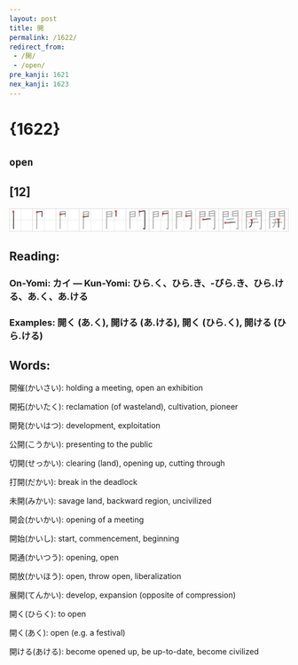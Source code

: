 ```yaml
---
layout: post
title: 開
permalink: /1622/
redirect_from:
 - /開/
 - /open/
pre_kanji: 1621
nex_kanji: 1623
---
```


# {1622}

## `open`

## [12]

<div class="stroke"><img src="../images/E9968B.png" /></div>

## Reading:

### On-Yomi: カイ &mdash; Kun-Yomi: ひら.く、ひら.き、-びら.き、ひら.ける、あ.く、あ.ける

### Examples: 開く (あ.く), 開ける (あ.ける), 開く (ひら.く), 開ける (ひら.ける)

## Words:

開催(かいさい): holding a meeting, open an exhibition

開拓(かいたく): reclamation (of wasteland), cultivation, pioneer

開発(かいはつ): development, exploitation

公開(こうかい): presenting to the public

切開(せっかい): clearing (land), opening up, cutting through

打開(だかい): break in the deadlock

未開(みかい): savage land, backward region, uncivilized

開会(かいかい): opening of a meeting

開始(かいし): start, commencement, beginning

開通(かいつう): opening, open

開放(かいほう): open, throw open, liberalization

展開(てんかい): develop, expansion (opposite of compression)

開く(ひらく): to open

開く(あく): open (e.g. a festival)

開ける(あける): become opened up, be up-to-date, become civilized
